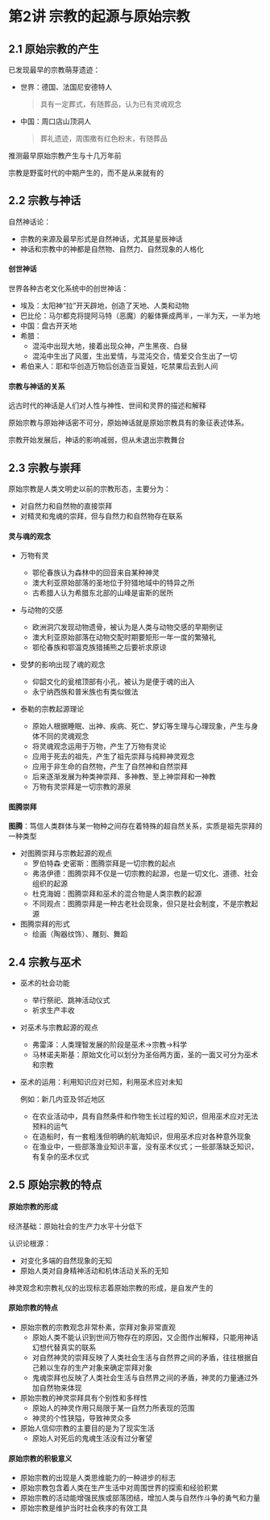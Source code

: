 # 第2讲 宗教的起源与原始宗教

## 2.1 原始宗教的产生

已发现最早的宗教萌芽遗迹：

* 世界：德国、法国尼安德特人

  > 具有一定葬式，有随葬品，认为已有灵魂观念

* 中国：周口店山顶洞人

  > 葬礼遗迹，周围撒有红色粉末，有随葬品

推测最早原始宗教产生与十几万年前

宗教是野蛮时代的中期产生的，而不是从来就有的

## 2.2 宗教与神话

自然神话论：

* 宗教的来源及最早形式是自然神话，尤其是星辰神话
* 神话和宗教中的神都是自然物、自然力、自然现象的人格化

#### 创世神话

世界各种古老文化系统中的创世神话：

* 埃及：太阳神“拉”开天辟地，创造了天地、人类和动物
* 巴比伦：马尔都克将提阿马特（恶魔）的躯体撕成两半，一半为天，一半为地
* 中国：盘古开天地
* 希腊：
  * 混沌中出现大地，接着出现众神，产生黑夜、白昼
  * 混沌中生出了风蛋，生出爱情，与混沌交合，情爱交合生出了一切
* 希伯来人：耶和华创造万物后创造亚当夏娃，吃禁果后去到人间

#### 宗教与神话的关系

远古时代的神话是人们对人性与神性、世间和灵界的描述和解释

原始宗教与原始神话密不可分，原始神话就是原始宗教具有的象征表述体系。

宗教开始发展后，神话的影响减弱，但从未退出宗教舞台

## 2.3 宗教与崇拜

原始宗教是人类文明史以前的宗教形态，主要分为：

* 对自然力和自然物的直接崇拜
* 对精灵和鬼魂的崇拜，但与自然力和自然物存在联系

#### 灵与魂的观念

* 万物有灵
  * 鄂伦春族认为森林中的回音来自某种神灵
  * 澳大利亚原始部落的圣地位于狩猎地域中的特异之所
  * 古希腊人认为希腊东北部的山峰是宙斯的居所
* 与动物的交感
  * 欧洲洞穴发现动物遗骨，被认为是人类与动物交感的早期例证
  * 澳大利亚原始部落在动物交配时期要矩形一年一度的繁殖礼
  * 鄂伦春族和鄂温克族猎捕熊之后要祈求原谅

* 受梦的影响出现了魂的观念
  * 仰韶文化的瓮棺顶部有小孔，被认为是便于魂的出入
  * 永宁纳西族和普米族也有类似做法
* 泰勒的宗教起源理论
  * 原始人根据睡眠、出神、疾病、死亡、梦幻等生理与心理现象，产生与身体不同的灵魂观念
  * 将灵魂观念运用于万物，产生了万物有灵论
  * 应用于死去的祖先，产生了祖先崇拜与纯粹神灵观念
  * 应用于非生命的自然物，产生了自然神和自然崇拜
  * 后来逐渐发展为种类神崇拜、多神教、至上神崇拜和一神教
  * 万物有灵崇拜是一切宗教的源泉

#### 图腾崇拜

**图腾**：笃信人类群体与某一物种之间存在着特殊的超自然关系，实质是祖先崇拜的一种类型

* 对图腾崇拜与宗教起源的观点
  * 罗伯特森·史密斯：图腾崇拜是一切宗教的起点
  * 弗洛伊德：图腾崇拜不仅是一切宗教的起源，也是一切文化、道德、社会组织的起源
  * 杜克海姆：图腾崇拜和巫术的混合物是人类宗教的起源
  * 不同观点：图腾崇拜是一种古老社会现象，但只是社会制度，不是宗教起源
* 图腾崇拜的形式
  * 绘画（陶器纹饰）、雕刻、舞蹈

## 2.4 宗教与巫术

* 巫术的社会功能

  * 举行祭祀、跳神活动仪式
  * 祈求生产丰收

* 对巫术与宗教起源的观点

  * 弗雷泽：人类理智发展的阶段是巫术→宗教→科学
  * 马林诺夫斯基：原始文化可以划分为圣俗两方面，圣的一面又可分为巫术和宗教

* 巫术的运用：利用知识应对已知，利用巫术应对未知

  例如：新几内亚及邻近地区

  * 在农业活动中，具有自然条件和作物生长过程的知识，但用巫术应对无法预料的运气
  * 在造船时，有一套粗浅但明确的航海知识，但用巫术应对各种意外现象
  * 在渔业中，一些部落渔业知识丰富，没有巫术仪式；一些部落缺乏知识，有复杂的巫术仪式

## 2.5 原始宗教的特点

#### 原始宗教的形成

经济基础：原始社会的生产力水平十分低下

认识论根源：

* 对变化多端的自然现象的无知
* 原始人类对自身精神活动和机体活动关系的无知

神灵观念和宗教礼仪的出现标志着原始宗教的形成，是自发产生的

#### 原始宗教的特点

* 原始宗教的宗教观念非常朴素，崇拜对象非常直观
  * 原始人类不能认识到世间万物存在的原因，又企图作出解释，只能用神话幻想代替真实的联系
  * 对自然神灵的崇拜反映了人类社会生活与自然界之间的矛盾，往往根据自己赖以生存的生产对象来确定崇拜对象
  * 鬼魂崇拜也反映了人类社会生活与自然界之间的矛盾，神灵的力量通过外加自然物来体现
* 原始宗教的神灵崇拜具有个别性和多样性
  * 原始人的神灵作用只局限于某一自然力所表现的范围
  * 神灵的个性狭隘，导致神灵众多
* 原始人信仰宗教的主要目的是为了现实生活
  * 原始人对死后的鬼魂生活没有过分奢望

#### 原始宗教的积极意义

* 原始宗教的出现是人类思维能力的一种进步的标志
* 原始宗教包含着人类在生产生活中对周围世界的探索和经验积累
* 原始宗教的活动能增强民族或部落团结，增加人类与自然作斗争的勇气和力量
* 原始宗教是维护当时社会秩序的有效工具